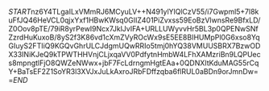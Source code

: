 $START$nz6Y4TLgaILxVMmRJ6MCyuLV++N491ylYlQlCzV55/i7Gwpml5+7l8kuFfJQ46HeVCL0qjxYxf1HBwKWsq0GIIZ401PiZvxss59EoBzVlwnsRe9BfxLD/Z0Oov8pTE/79iR8yrPewI9Ncx7JklJvIFA+URLLUWyvvHr5BL3p0QPENwSNfZzrdHuKuxoB/8yS2f3K86vd1cXmZVyROcWx9sE5EE8BIHUMpPl0G6xso8YqGIuyS2FTIiQ9KGQvGhrULCJdgmUQwRRIo5tmj0hYQ38VMUUSBRX7BzwODX33INiKJeQ9kTPWTHHVnjCLjxqaVV0PdfytnHmbW4LFhXAMzriBn9LQPUecs8mpngtlFjO8QWZeNWwx+jbF7FcLdrngmHgtEAa+0QDNXItKduMAG55rCqY+BaTsEF2Z1SoYR3l3XVJxJuLkAxroJRbFDffzqba6flRUL0aBDn9orJmnDw==$END$
